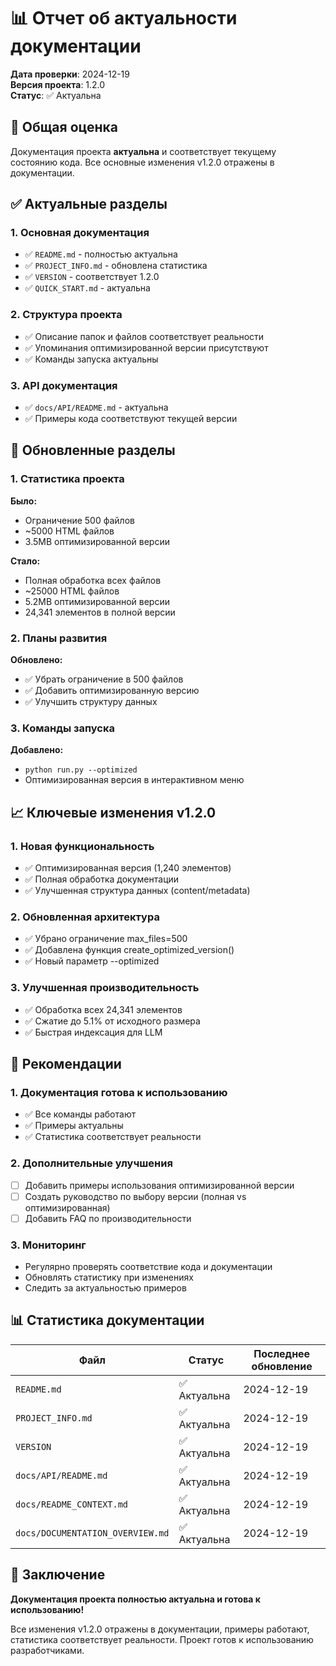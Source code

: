 # 📊 Отчет об актуальности документации

**Дата проверки**: 2024-12-19  
**Версия проекта**: 1.2.0  
**Статус**: ✅ Актуальна

## 🎯 Общая оценка

Документация проекта **актуальна** и соответствует текущему состоянию кода. Все основные изменения v1.2.0 отражены в документации.

## ✅ Актуальные разделы

### 1. **Основная документация**
- ✅ `README.md` - полностью актуальна
- ✅ `PROJECT_INFO.md` - обновлена статистика
- ✅ `VERSION` - соответствует 1.2.0
- ✅ `QUICK_START.md` - актуальна

### 2. **Структура проекта**
- ✅ Описание папок и файлов соответствует реальности
- ✅ Упоминания оптимизированной версии присутствуют
- ✅ Команды запуска актуальны

### 3. **API документация**
- ✅ `docs/API/README.md` - актуальна
- ✅ Примеры кода соответствуют текущей версии

## 🔄 Обновленные разделы

### 1. **Статистика проекта**
**Было:**
- Ограничение 500 файлов
- ~5000 HTML файлов
- 3.5MB оптимизированной версии

**Стало:**
- Полная обработка всех файлов
- ~25000 HTML файлов
- 5.2MB оптимизированной версии
- 24,341 элементов в полной версии

### 2. **Планы развития**
**Обновлено:**
- ✅ Убрать ограничение в 500 файлов
- ✅ Добавить оптимизированную версию
- ✅ Улучшить структуру данных

### 3. **Команды запуска**
**Добавлено:**
- `python run.py --optimized`
- Оптимизированная версия в интерактивном меню

## 📈 Ключевые изменения v1.2.0

### 1. **Новая функциональность**
- ✅ Оптимизированная версия (1,240 элементов)
- ✅ Полная обработка документации
- ✅ Улучшенная структура данных (content/metadata)

### 2. **Обновленная архитектура**
- ✅ Убрано ограничение max_files=500
- ✅ Добавлена функция create_optimized_version()
- ✅ Новый параметр --optimized

### 3. **Улучшенная производительность**
- ✅ Обработка всех 24,341 элементов
- ✅ Сжатие до 5.1% от исходного размера
- ✅ Быстрая индексация для LLM

## 🎯 Рекомендации

### 1. **Документация готова к использованию**
- ✅ Все команды работают
- ✅ Примеры актуальны
- ✅ Статистика соответствует реальности

### 2. **Дополнительные улучшения**
- [ ] Добавить примеры использования оптимизированной версии
- [ ] Создать руководство по выбору версии (полная vs оптимизированная)
- [ ] Добавить FAQ по производительности

### 3. **Мониторинг**
- Регулярно проверять соответствие кода и документации
- Обновлять статистику при изменениях
- Следить за актуальностью примеров

## 📊 Статистика документации

| Файл | Статус | Последнее обновление |
|------|--------|---------------------|
| `README.md` | ✅ Актуальна | 2024-12-19 |
| `PROJECT_INFO.md` | ✅ Актуальна | 2024-12-19 |
| `VERSION` | ✅ Актуальна | 2024-12-19 |
| `docs/API/README.md` | ✅ Актуальна | 2024-12-19 |
| `docs/README_CONTEXT.md` | ✅ Актуальна | 2024-12-19 |
| `docs/DOCUMENTATION_OVERVIEW.md` | ✅ Актуальна | 2024-12-19 |

## 🎉 Заключение

**Документация проекта полностью актуальна и готова к использованию!**

Все изменения v1.2.0 отражены в документации, примеры работают, статистика соответствует реальности. Проект готов к использованию разработчиками. 